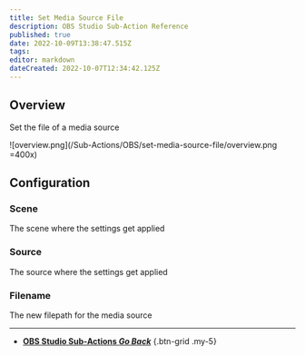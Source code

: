 ```yaml
---
title: Set Media Source File
description: OBS Studio Sub-Action Reference
published: true
date: 2022-10-09T13:38:47.515Z
tags: 
editor: markdown
dateCreated: 2022-10-07T12:34:42.125Z
---
```


## Overview
Set the file of a media source

![overview.png](/Sub-Actions/OBS/set-media-source-file/overview.png =400x)

## Configuration
### Scene
The scene where the settings get applied

### Source
The source where the settings get applied

### Filename
The new filepath for the media source

---

- [<i class="mdi mdi-chevron-left"></i> **OBS Studio Sub-Actions *Go Back***](/en/Sub-Actions/OBS)
{.btn-grid .my-5}